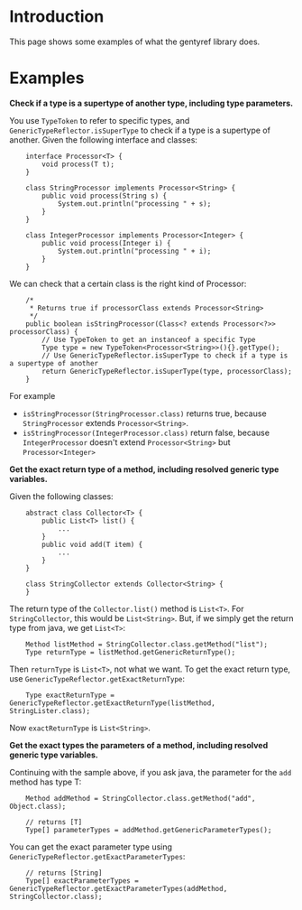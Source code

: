 # Introduction #

This page shows some examples of what the gentyref library does.

# Examples #

**Check if a type is a supertype of another type, including type parameters.**

You use `TypeToken` to refer to specific types, and `GenericTypeReflector.isSuperType` to check if a type is a supertype of another.
Given the following interface and classes:
```
	interface Processor<T> {
		void process(T t);
	}
	
	class StringProcessor implements Processor<String> {
		public void process(String s) {
			System.out.println("processing " + s);
		}
	}
	
	class IntegerProcessor implements Processor<Integer> {
		public void process(Integer i) {
			System.out.println("processing " + i);
		}
	}
```

We can check that a certain class is the right kind of Processor:
```
	/*
	 * Returns true if processorClass extends Processor<String>
	 */
	public boolean isStringProcessor(Class<? extends Processor<?>> processorClass) {
		// Use TypeToken to get an instanceof a specific Type
		Type type = new TypeToken<Processor<String>>(){}.getType();
		// Use GenericTypeReflector.isSuperType to check if a type is a supertype of another
		return GenericTypeReflector.isSuperType(type, processorClass);
	}
```
For example
  * `isStringProcessor(StringProcessor.class)` returns true, because `StringProcessor` extends `Processor<String>`.
  * `isStringProcessor(IntegerProcessor.class)` return false, because `IntegerProcessor` doesn't extend `Processor<String>` but `Processor<Integer>`

**Get the exact return type of a method, including resolved generic type variables.**

Given the following classes:
```
	abstract class Collector<T> {
		public List<T> list() {
			...
		}
		public void add(T item) {
			...
		}
	}
	
	class StringCollector extends Collector<String> {
	}
```

The return type of the `Collector.list()` method is `List<T>`. For `StringCollector`, this would be `List<String>`. But, if we simply get the return type from java, we get `List<T>`:
```
	Method listMethod = StringCollector.class.getMethod("list");
	Type returnType = listMethod.getGenericReturnType();
```

Then `returnType` is `List<T>`, not what we want. To get the exact return type, use `GenericTypeReflector.getExactReturnType`:
```
	Type exactReturnType = GenericTypeReflector.getExactReturnType(listMethod, StringLister.class);
```

Now `exactReturnType` is `List<String>`.

**Get the exact types the parameters of a method, including resolved generic type variables.**

Continuing with the sample above, if you ask java, the parameter for the `add` method has type T:
```
	Method addMethod = StringCollector.class.getMethod("add", Object.class);
	
	// returns [T]
	Type[] parameterTypes = addMethod.getGenericParameterTypes();
```

You can get the exact parameter type using `GenericTypeReflector.getExactParameterTypes`:
```
	// returns [String]
	Type[] exactParameterTypes = GenericTypeReflector.getExactParameterTypes(addMethod, StringCollector.class);
```